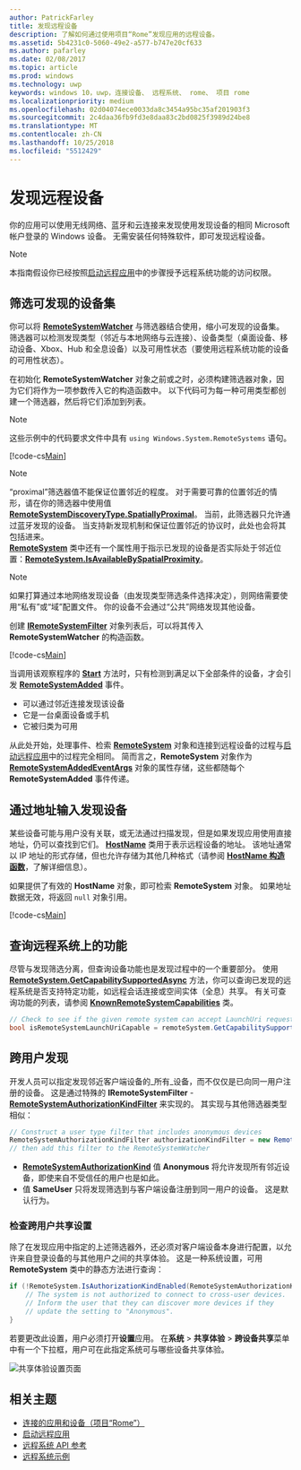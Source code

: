 ```yaml
---
author: PatrickFarley
title: 发现远程设备
description: 了解如何通过使用项目“Rome”发现应用的远程设备。
ms.assetid: 5b4231c0-5060-49e2-a577-b747e20cf633
ms.author: pafarley
ms.date: 02/08/2017
ms.topic: article
ms.prod: windows
ms.technology: uwp
keywords: windows 10，uwp，连接设备、 远程系统、 rome、 项目 rome
ms.localizationpriority: medium
ms.openlocfilehash: 02d04074ece0033da8c3454a95bc35af201903f3
ms.sourcegitcommit: 2c4daa36fb9fd3e8daa83c2bd0825f3989d24be8
ms.translationtype: MT
ms.contentlocale: zh-CN
ms.lasthandoff: 10/25/2018
ms.locfileid: "5512429"
---
```

# <a name="discover-remote-devices"></a>发现远程设备
你的应用可以使用无线网络、蓝牙和云连接来发现使用发现设备的相同 Microsoft 帐户登录的 Windows 设备。 无需安装任何特殊软件，即可发现远程设备。

> [!NOTE]
> 本指南假设你已经按照[启动远程应用](launch-a-remote-app.md)中的步骤授予远程系统功能的访问权限。

## <a name="filter-the-set-of-discoverable-devices"></a>筛选可发现的设备集
你可以将 [**RemoteSystemWatcher**](https://msdn.microsoft.com/library/windows/apps/Windows.System.RemoteSystems.RemoteSystemWatcher) 与筛选器结合使用，缩小可发现的设备集。 筛选器可以检测发现类型（邻近与本地网络与云连接）、设备类型（桌面设备、移动设备、Xbox、Hub 和全息设备）以及可用性状态（要使用远程系统功能的设备的可用性状态）。

在初始化 **RemoteSystemWatcher** 对象之前或之时，必须构建筛选器对象，因为它们将作为一项参数传入它的构造函数中。 以下代码可为每一种可用类型都创建一个筛选器，然后将它们添加到列表。

> [!NOTE]
> 这些示例中的代码要求文件中具有 `using Windows.System.RemoteSystems` 语句。

[!code-cs[Main](./code/DiscoverDevices/MainPage.xaml.cs#SnippetMakeFilterList)]

> [!NOTE]
> “proximal”筛选器值不能保证位置邻近的程度。 对于需要可靠的位置邻近的情形，请在你的筛选器中使用值 [**RemoteSystemDiscoveryType.SpatiallyProximal**](https://docs.microsoft.com/uwp/api/windows.system.remotesystems.remotesystemdiscoverytype)。 当前，此筛选器只允许通过蓝牙发现的设备。 当支持新发现机制和保证位置邻近的协议时，此处也会将其包括进来。  
[**RemoteSystem**](https://msdn.microsoft.com/library/windows/apps/Windows.System.RemoteSystems.RemoteSystem) 类中还有一个属性用于指示已发现的设备是否实际处于邻近位置：[**RemoteSystem.IsAvailableBySpatialProximity**](https://docs.microsoft.com/uwp/api/Windows.System.RemoteSystems.RemoteSystem.IsAvailableByProximity)。

> [!NOTE]
> 如果打算通过本地网络发现设备（由发现类型筛选条件选择决定），则网络需要使用“私有”或“域”配置文件。 你的设备不会通过“公共”网络发现其他设备。

创建 [**IRemoteSystemFilter**](https://msdn.microsoft.com/library/windows/apps/Windows.System.RemoteSystems.IRemoteSystemFilter) 对象列表后，可以将其传入 **RemoteSystemWatcher** 的构造函数。

[!code-cs[Main](./code/DiscoverDevices/MainPage.xaml.cs#SnippetCreateWatcher)]

当调用该观察程序的 [**Start**](https://msdn.microsoft.com/library/windows/apps/Windows.System.RemoteSystems.RemoteSystemWatcher.Start) 方法时，只有检测到满足以下全部条件的设备，才会引发 [**RemoteSystemAdded**](https://msdn.microsoft.com/library/windows/apps/Windows.System.RemoteSystems.RemoteSystemWatcher.RemoteSystemAdded) 事件。
* 可以通过邻近连接发现该设备
* 它是一台桌面设备或手机
* 它被归类为可用

从此处开始，处理事件、检索 [**RemoteSystem**](https://msdn.microsoft.com/library/windows/apps/Windows.System.RemoteSystems.RemoteSystem) 对象和连接到远程设备的过程与[启动远程应用](launch-a-remote-app.md)中的过程完全相同。 简而言之，**RemoteSystem** 对象作为 [**RemoteSystemAddedEventArgs**](https://msdn.microsoft.com/library/windows/apps/Windows.System.RemoteSystems.RemoteSystemAddedEventArgs) 对象的属性存储，这些都随每个 **RemoteSystemAdded** 事件传递。

## <a name="discover-devices-by-address-input"></a>通过地址输入发现设备
某些设备可能与用户没有关联，或无法通过扫描发现，但是如果发现应用使用直接地址，仍可以查找到它们。 [**HostName**](https://msdn.microsoft.com/library/windows/apps/windows.networking.hostname.aspx) 类用于表示远程设备的地址。 该地址通常以 IP 地址的形式存储，但也允许存储为其他几种格式（请参阅 [**HostName 构造函数**](https://msdn.microsoft.com/library/windows/apps/br207118.aspx)，了解详细信息）。

如果提供了有效的 **HostName** 对象，即可检索 **RemoteSystem** 对象。 如果地址数据无效，将返回 `null` 对象引用。

[!code-cs[Main](./code/DiscoverDevices/MainPage.xaml.cs#SnippetFindByHostName)]

## <a name="querying-a-capability-on-a-remote-system"></a>查询远程系统上的功能

尽管与发现筛选分离，但查询设备功能也是发现过程中的一个重要部分。 使用 [**RemoteSystem.GetCapabilitySupportedAsync**](https://docs.microsoft.com/uwp/api/windows.system.remotesystems.remotesystem.GetCapabilitySupportedAsync) 方法，你可以查询已发现的远程系统是否支持特定功能，如远程会话连接或空间实体（全息）共享。 有关可查询功能的列表，请参阅 [**KnownRemoteSystemCapabilities**](https://docs.microsoft.com/uwp/api/windows.system.remotesystems.knownremotesystemcapabilities) 类。

```csharp
// Check to see if the given remote system can accept LaunchUri requests
bool isRemoteSystemLaunchUriCapable = remoteSystem.GetCapabilitySupportedAsync(KnownRemoteSystemCapabilities.LaunchUri);
```

## <a name="cross-user-discovery"></a>跨用户发现

开发人员可以指定发现邻近客户端设备的_所有_设备，而不仅仅是已向同一用户注册的设备。 这是通过特殊的 **IRemoteSystemFilter** - [**RemoteSystemAuthorizationKindFilter**](https://docs.microsoft.com/uwp/api/windows.system.remotesystems.remotesystemauthorizationkindfilter) 来实现的。 其实现与其他筛选器类型相似：

```csharp
// Construct a user type filter that includes anonymous devices
RemoteSystemAuthorizationKindFilter authorizationKindFilter = new RemoteSystemAuthorizationKindFilter(RemoteSystemAuthorizationKind.Anonymous);
// then add this filter to the RemoteSystemWatcher
```

* [**RemoteSystemAuthorizationKind**](https://docs.microsoft.com/uwp/api/windows.system.remotesystems.remotesystemauthorizationkind) 值 **Anonymous** 将允许发现所有邻近设备，即使来自不受信任的用户也是如此。
* 值 **SameUser** 只将发现筛选到与客户端设备注册到同一用户的设备。 这是默认行为。

### <a name="checking-the-cross-user-sharing-settings"></a>检查跨用户共享设置

除了在发现应用中指定的上述筛选器外，还必须对客户端设备本身进行配置，以允许来自登录设备的与其他用户之间的共享体验。 这是一种系统设置，可用 **RemoteSystem** 类中的静态方法进行查询：

```csharp
if (!RemoteSystem.IsAuthorizationKindEnabled(RemoteSystemAuthorizationKind.Anonymous)) {
    // The system is not authorized to connect to cross-user devices. 
    // Inform the user that they can discover more devices if they
    // update the setting to "Anonymous".
}
```

若要更改此设置，用户必须打开**设置**应用。 在**系统** > **共享体验** > **跨设备共享**菜单中有一个下拉框，用户可在此指定系统可与哪些设备共享体验。

![共享体验设置页面](images/shared-experiences-settings.png)

## <a name="related-topics"></a>相关主题
* [连接的应用和设备（项目“Rome”）](connected-apps-and-devices.md)
* [启动远程应用](launch-a-remote-app.md)
* [远程系统 API 参考](https://msdn.microsoft.com/library/windows/apps/Windows.System.RemoteSystems)
* [远程系统示例](https://github.com/Microsoft/Windows-universal-samples/tree/dev/Samples/RemoteSystems)
